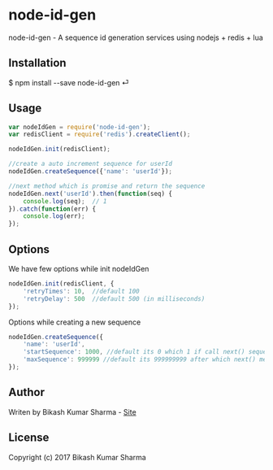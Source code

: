 # node-id-gen
node-id-gen -  A sequence id generation services using nodejs + redis + lua


## Installation ##
$ npm install --save node-id-gen ⏎

## Usage ##
```js
var nodeIdGen = require('node-id-gen');
var redisClient = require('redis').createClient();

nodeIdGen.init(redisClient);

//create a auto increment sequence for userId
nodeIdGen.createSequence({'name': 'userId'});

//next method which is promise and return the sequence
nodeIdGen.next('userId').then(function(seq) {
	console.log(seq);  // 1
}).catch(function(err) {
	console.log(err);
});
```

## Options ##

We have few options while init nodeIdGen
```js
nodeIdGen.init(redisClient, {
	'retryTimes': 10,  //default 100
	'retryDelay': 500  //default 500 (in milliseconds)
});
```
Options while creating a new sequence
```js
nodeIdGen.createSequence({
	'name': 'userId',
	'startSequence': 1000, //default its 0 which 1 if call next() sequence
	'maxSequence': 999999 //default its 999999999 after which next() method shall throw error
});
```


## Author ##
Writen by Bikash Kumar Sharma - [Site](http://bikashsharma.me)

## License ##
Copyright (c) 2017 Bikash Kumar Sharma

